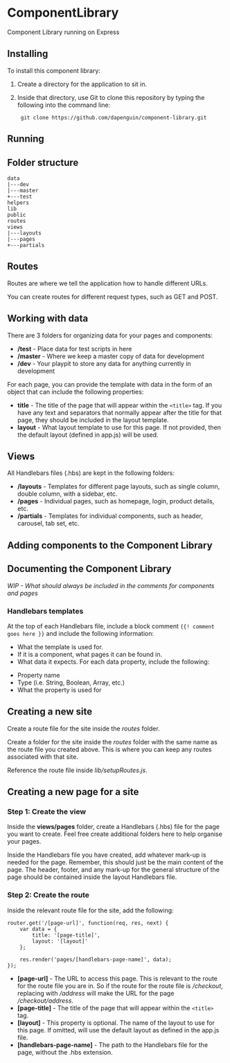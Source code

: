 # ComponentLibrary
Component Library running on Express

## Installing

To install this component library:

1. Create a directory for the application to sit in.
2. Inside that directory, use Git to clone this repository by typing the following into the command line:

		git clone https://github.com/dapenguin/component-library.git

## Running



## Folder structure

```
data
|---dev
|---master
+---test
helpers
lib
public
routes
views
|---layouts
|---pages
+---partials
```

## Routes

Routes are where we tell the application how to handle different URLs.

You can create routes for different request types, such as GET and POST. 

## Working with data

There are 3 folders for organizing data for your pages and components:

* **/test** - Place data for test scripts in here
* **/master** - Where we keep a master copy of data for development
* **/dev** - Your playpit to store any data for anything currently in development

For each page, you can provide the template with data in the form of an object that can include the following properties:

* **title** - The title of the page that will appear within the `<title>` tag. If you have any text and separators that normally appear after the title for that page, they should be included in the layout template.
* **layout** - What layout template to use for this page. If not provided, then the default layout (defined in app.js) will be used.

## Views

All Handlebars files (.hbs) are kept in the following folders: 

* **/layouts** - Templates for different page layouts, such as single column, double column, with a sidebar, etc.
* **/pages** - Individual pages, such as homepage, login, product details, etc.
* **/partials** - Templates for individual components, such as header, carousel, tab set, etc.

## Adding components to the Component Library


## Documenting the Component Library

*WIP - What should always be included in the comments for components and pages*

### Handlebars templates

At the top of each Handlebars file, include a block comment `{{! comment goes here }}` and include the following information:

* What the template is used for.
* If it is a component, what pages it can be found in.
* What data it expects. For each data property, include the following:
+ Property name
+ Type (i.e. String, Boolean, Array, etc.)
+ What the property is used for

## Creating a new site

Create a route file for the site inside the *routes* folder.

Create a folder for the site inside the *routes* folder with the same name as the route file you created above. This is where you can keep any routes associated with that site.

Reference the route file inside *lib/setupRoutes.js*.


## Creating a new page for a site

### Step 1: Create the view

Inside the **views/pages** folder, create a Handlebars (.hbs) file for the page you want to create. Feel free create additional folders here to help organise your pages.

Inside the Handlebars file you have created, add whatever mark-up is needed for the page. Remember, this should just be the main content of the page. The header, footer, and any mark-up for the general structure of the page should be contained inside the layout Handlebars file.

### Step 2: Create the route

Inside the relevant route file for the site, add the following:

	router.get('/[page-url]', function(req, res, next) {
		var data = {
			title: '[page-title]',
			layout: '[layout]'
		};

		res.render('pages/[handlebars-page-name]', data);
	});

* **[page-url]** - The URL to access this page. This is relevant to the route for the route file you are in. So if the route for the route file is */checkout*, replacing <page-url> with */address* will make the URL for the page */checkout/address*.
* **[page-title]** - The title of the page that will appear within the `<title>` tag.
* **[layout]** - This property is optional. The name of the layout to use for this page. If omitted, will use the default layout as defined in the app.js file. 
* **[handlebars-page-name]** - The path to the Handlebars file for the page, without the .hbs extension.
